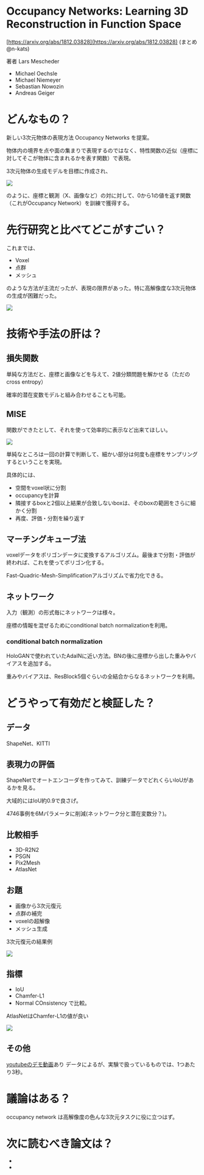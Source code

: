 # Occupancy Networks: Learning 3D Reconstruction in Function Space
[https://arxiv.org/abs/1812.03828](https://arxiv.org/abs/1812.03828)
(まとめ @n-kats)

著者
Lars Mescheder
* Michael Oechsle
* Michael Niemeyer
* Sebastian Nowozin
* Andreas Geiger

# どんなもの？
新しい3次元物体の表現方法 Occupancy Networks を提案。

物体内の境界を点や面の集まりで表現するのではなく、特性関数の近似（座標に対してそこが物体に含まれるかを表す関数）で表現。

3次元物体の生成モデルを目標に作成され、

![](occupancy_network_1812.03828/occupancy_network.png)

のように、座標と観測（Χ、画像など）の対に対して、0から1の値を返す関数（これがOccupancy Network）を訓練で獲得する。

# 先行研究と比べてどこがすごい？
これまでは、
* Voxel
* 点群
* メッシュ

のような方法が主流だったが、表現の限界があった。特に高解像度な3次元物体の生成が困難だった。

![](occupancy_network_1812.03828/others.png)

# 技術や手法の肝は？
## 損失関数
単純な方法だと、座標と画像などを与えて、2値分類問題を解かせる（ただのcross entropy）

確率的潜在変数モデルと組み合わせることも可能。

## MISE
関数ができたとして、それを使って効率的に表示など出来てほしい。

![](occupancy_network_1812.03828/mise.png)

単純なところは一回の計算で判断して、細かい部分は何度も座標をサンプリングするということを実現。

具体的には、
* 空間をvoxel状に分割
* occupancyを計算
* 隣接するboxと2個以上結果が合致しないboxは、そのboxの範囲をさらに細かく分割
* 再度、評価・分割を繰り返す

## マーチングキューブ法
voxelデータをポリゴンデータに変換するアルゴリズム。最後まで分割・評価が終われば、これを使ってポリゴン化する。

Fast-Quadric-Mesh-Simplificationアルゴリズムで省力化できる。

## ネットワーク
入力（観測）の形式毎にネットワークは様々。

座標の情報を混ぜるためにconditional batch normalizationを利用。

### conditional batch normalization
HoloGANで使われていたAdaINに近い方法。BNの後に座標から出した重みやバイアスを追加する。

重みやバイアスは、ResBlock5個ぐらいの全結合からなるネットワークを利用。


# どうやって有効だと検証した？
## データ
ShapeNet、KITTI

## 表現力の評価
ShapeNetでオートエンコーダを作ってみて、訓練データでどれくらいIoUがあるかを見る。

大域的にはIoU約0.9で良さげ。

4746事例を6Mパラメータに削減(ネットワーク分と潜在変数分？)。

## 比較相手
* 3D-R2N2
* PSGN
* Pix2Mesh
* AtlasNet

## お題
* 画像から3次元復元
* 点群の補完
* voxelの超解像
* メッシュ生成

3次元復元の結果例

![](occupancy_network_1812.03828/3d_reconstruct.png)

## 指標
* IoU
* Chamfer-L1
* Normal COnsistency
で比較。

AtlasNetはChamfer-L1の値が良い

![](occupancy_network_1812.03828/scores.png)

## その他
[youtubeのデモ動画](https://www.youtube.com/watch?v=w1Qo3bOiPaE)あり
データによるが、実験で扱っているものでは、1つあたり3秒。

# 議論はある？
occupancy network は高解像度の色んな3次元タスクに役に立つはず。

# 次に読むべき論文は？
* 
* 

